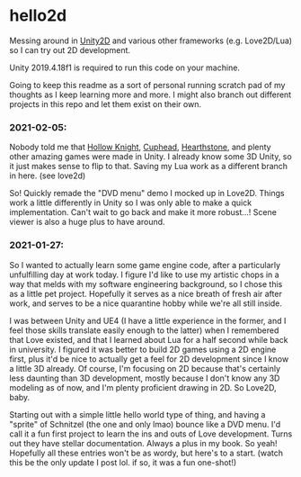 # hello2d
Messing around in [Unity2D](https://unity.com/solutions/2d) and various other frameworks (e.g. Love2D/Lua) so I can try out 2D development.  

Unity 2019.4.18f1 is required to run this code on your machine.

Going to keep this readme as a sort of personal running scratch pad of my thoughts as I keep learning more and more. I might also branch out different projects in this repo and let them exist on their own.  

### 2021-02-05:
Nobody told me that [Hollow Knight](https://store.steampowered.com/app/367520/Hollow_Knight/), [Cuphead](https://store.steampowered.com/app/268910/Cuphead/), [Hearthstone](https://playhearthstone.com/en-us), and plenty other amazing games were made in Unity. I already know some 3D Unity, so it just makes sense to flip to that. Saving my Lua work as a different branch in here. (see love2d)

So! Quickly remade the "DVD menu" demo I mocked up in Love2D. Things work a little differently in Unity so I was only able to make a quick implementation. Can't wait to go back and make it more robust...! Scene viewer is also a huge plus to have around.

### 2021-01-27:
So I wanted to actually learn some game engine code, after a particularly unfulfilling day at work today. I figure I'd like to use my artistic chops in a way that melds with my software engineering background, so I chose this as a little pet project. Hopefully it serves as a nice breath of fresh air after work, and serves to be a nice quarantine hobby while we're all still inside.  

I was between Unity and UE4 (I have a little experience in the former, and I feel those skills translate easily enough to the latter) when I remembered that Love existed, and that I learned about Lua for a half second while back in university. I figured it was better to build 2D games using a 2D engine first, plus it'd be nice to actually get a feel for 2D development since I know a little 3D already. Of course, I'm focusing on 2D because that's certainly less daunting than 3D development, mostly because I don't know any 3D modeling as of now, and I'm plenty proficient drawing in 2D. So Love2D, baby.  

Starting out with a simple little hello world type of thing, and having a "sprite" of Schnitzel (the one and only lmao) bounce like a DVD menu. I'd call it a fun first project to learn the ins and outs of Love development. Turns out they have stellar documentation. Always a plus in my book. So yeah! Hopefully all these entries won't be as wordy, but here's to a start. (watch this be the only update I post lol. if so, it was a fun one-shot!)  